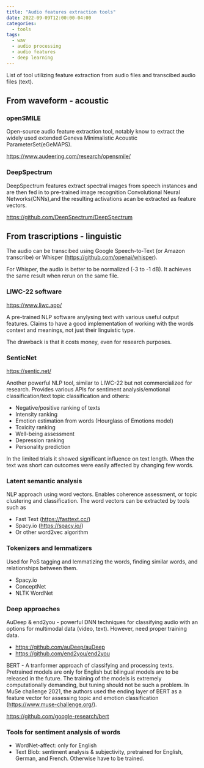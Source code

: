 ```yaml
---
title: "Audio features extraction tools"
date: 2022-09-09T12:00:00-04:00
categories:
  - tools
tags:
  - wav
  - audio processing
  - audio features
  - deep learning
---
```


List of tool utilizing feature extraction from audio files and transcibed audio files (text).

## From waveform - acoustic

### openSMILE

Open-source audio feature extraction tool, notably know to extract the widely used extended Geneva Minimalistic Acoustic ParameterSet(eGeMAPS).

<https://www.audeering.com/research/opensmile/>

### DeepSpectrum

DeepSpectrum features extract spectral images from speech instances and are then fed in to pre-trained image recognition Convolutional Neural Networks(CNNs),and the resulting activations acan be extracted as feature vectors.

<https://github.com/DeepSpectrum/DeepSpectrum>

## From trascriptions - linguistic

The audio can be transcibed using Google Speech-to-Text (or Amazon transcribe) or Whisper (<https://github.com/openai/whisper>).

For Whisper, the audio is better to be normalized (-3 to -1 dB). It achieves the same result when rerun on the same file.

### LIWC-22 software

<https://www.liwc.app/>

A pre-trained NLP software anylysing text with various useful output features. Claims to have a good implementation of working with the words context and meanings, not just their linguistic type.

The drawback is that it costs money, even for research purposes.

### SenticNet

<https://sentic.net/>

Another powerful NLP tool, similar to LIWC-22 but not commercialized for research. Provides various APIs for sentiment analysis/emotional classification/text topic classification and others:

* Negative/positive ranking of texts
* Intensity ranking
* Emotion estimation from words (Hourglass of Emotions model)
* Toxicity ranking
* Well-being assessment
* Depression ranking
* Personality prediction

In the limited trials it showed significant influence on text length. When the text was short can outcomes were easily affected by changing few words.

### Latent semantic analysis

NLP approach using word vectors. Enables coherence assessment, or topic clustering and classification. The word vectors can be extracted by tools such as

* Fast Text (<https://fasttext.cc/>)
* Spacy.io (<https://spacy.io/>)
* Or other word2vec algorithm

### Tokenizers and lemmatizers

Used for PoS tagging and lemmatizing the words, finding similar words, and relationships between them.

* Spacy.io
* ConceptNet
* NLTK WordNet

### Deep approaches

AuDeep & end2you - powerful DNN techniques for classifying audio with an options for multimodal data (video, text). However, need proper training data.

* <https://github.com/auDeep/auDeep>
* <https://github.com/end2you/end2you>

BERT - A tranformer approach of classifying and processing texts. Pretrained models are only for English but bilingual models are to be released in the future. The training of the models is extremely computationally demanding, but tuning should not be such a problem. In MuSe challenge 2021, the authors used the ending layer of BERT as a feature vector for assessing topic and emotion classification (<https://www.muse-challenge.org/>).

<https://github.com/google-research/bert>

### Tools for sentiment analysis of words

* WordNet-affect: only for English
* Text Blob: sentiment analysis & subjectivity, pretrained for English, German, and French. Otherwise have to be trained.
